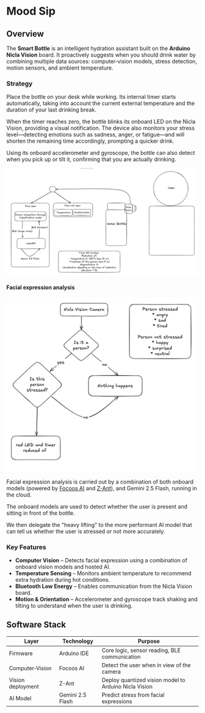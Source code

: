 # Mood Sip

## Overview

The **Smart Bottle** is an intelligent hydration assistant built on the **Arduino Nicla Vision** board. It proactively suggests when you should drink water by combining multiple data sources: computer‑vision models, stress detection, motion sensors, and ambient temperature.

### Strategy

Place the bottle on your desk while working.
Its internal timer starts automatically, taking into account the current external temperature and the duration of your last drinking break.

When the timer reaches zero, the bottle blinks its onboard LED on the Nicla Vision, providing a visual notification.
The device also monitors your stress level—detecting emotions such as sadness, anger, or fatigue—and will shorten the remaining time accordingly, prompting a quicker drink.

Using its onboard accelerometer and gyroscope, the bottle can also detect when you pick up or tilt it, confirming that you are actually drinking.

![Application architecture](../assets/moodsip-architecture.png)

#### Facial expression analysis

![Decision Strategy](../assets/classification-model.png)

Facial expression analysis is carried out by a combination of both onboard models (powered by [Focoos AI](https://focoos.ai) and [Z-Ant](https://github.com/ZantFoundation/Z-Ant)), and Gemini 2.5 Flash, running in the cloud.

The onboard models are used to detect whether the user is present and sitting in front of the bottle.

We then delegate the "heavy lifting" to the more performant AI model that can tell us whether the user is stressed or not more accurately.

### Key Features

- **Computer Vision** – Detects facial expression using a combination of onboard vision models and hosted AI.
- **Temperature Sensing** – Monitors ambient temperature to recommend extra hydration during hot conditions.
- **Bluetooth Low Energy** – Enables communication from the Nicla Vision board.
- **Motion & Orientation** – Accelerometer and gyroscope track shaking and tilting to understand when the user is drinking.

## Software Stack

| Layer             | Technology       | Purpose                                               |
| ----------------- | ---------------- | ----------------------------------------------------- |
| Firmware          | Arduino IDE      | Core logic, sensor reading, BLE communication         |
| Computer‑Vision   | Focoos AI        | Detect the user when in view of the camera            |
| Vision deployment | Z-Ant            | Deploy quantized vision model to Arduino Nicla Vision |
| AI Model          | Gemini 2.5 Flash | Predict stress from facial expressions                |
